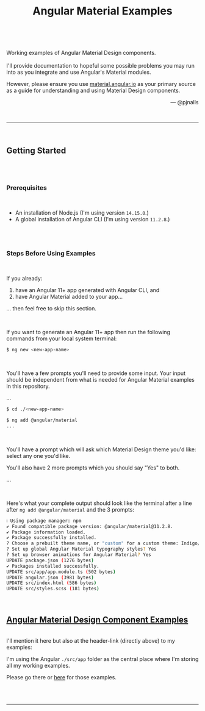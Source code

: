 <br>
<h1 align="center">
<b>Angular Material Examples</b>
<br>
<br>
</h1>

<br>

<p>
Working examples of Angular Material Design components.
<br>
<br>
I'll provide documentation to hopeful some possible problems you may run into as you integrate and use Angular's Material modules.

However, please ensure you use [material.angular.io](https://material.angular.io/) as your primary source as a guide for understanding and using Material Design components.
</p>

<p align="right">— @pjnalls</p>

<br>

<hr>

<br>

## **Getting Started**

<br>
<br>

### Prerequisites

<br>

* An installation of Node.js (I'm using version `14.15.0`.)
* A global installation of Angular CLI (I'm using version `11.2.8`.)

<br>
<br>

### Steps Before Using Examples

<br>

If you already:
1. have an Angular 11+ app generated with Angular CLI, and
2. have Angular Material added to your app...

... then feel free to skip this section.

<br>

If you want to generate an Angular 11+ app then run the following commands from your local system terminal:


``` bash
$ ng new <new-app-name>
```

<br>

You'll have a few prompts you'll need to provide some input.
Your input should be independent from what is needed for Angular Material examples in this repository.

...

```bash
$ cd ./<new-app-name>

$ ng add @angular/material
...
```

<br>

You'll have a prompt which will ask which Material Design theme you'd like: select any one you'd like.

You'll also have 2 more prompts which you should say "Yes" to both.

...

<br>

Here's what your complete output should look like the terminal after a line after `ng add @angular/material` and the 3 prompts:

```bash
ℹ Using package manager: npm
✔ Found compatible package version: @angular/material@11.2.8.
✔ Package information loaded.
✔ Package successfully installed.
? Choose a prebuilt theme name, or "custom" for a custom theme: Indigo/Pink        [ Preview: https://material.angular.io?theme=indigo-pink ]
? Set up global Angular Material typography styles? Yes 
? Set up browser animations for Angular Material? Yes
UPDATE package.json (1276 bytes)
✔ Packages installed successfully.
UPDATE src/app/app.module.ts (502 bytes)
UPDATE angular.json (3981 bytes)
UPDATE src/index.html (586 bytes)
UPDATE src/styles.scss (181 bytes)
```

<br>

## [**Angular Material Design Component Examples**](https://github.com/pjnalls/ng-material-examples/tree/main/src/app)

<br>
I'll mention it here but also at the header-link (directly above) to my examples:

I'm using the Angular `./src/app` folder as the central place where I'm storing all my working examples.

Please go there or [here](https://github.com/pjnalls/ng-material-examples/tree/main/src/app) for those examples.

<br>
<br>

<hr>

<br>